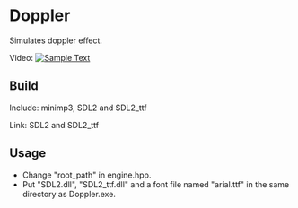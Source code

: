 # Doppler
Simulates doppler effect.

Video:
[![Sample Text](https://i9.ytimg.com/vi_webp/lK04CeE-8mk/mqdefault.webp?v=665dc6fd&sqp=CISN97IG&rs=AOn4CLCZpBDRzPcUlgHLhxwXH_yYjA9pHg)](https://youtu.be/lK04CeE-8mk)

## Build
Include: minimp3, SDL2 and SDL2_ttf

Link: SDL2 and SDL2_ttf

## Usage
* Change "root_path" in engine.hpp.
* Put "SDL2.dll", "SDL2_ttf.dll" and a font file named "arial.ttf" in the same directory as Doppler.exe.
